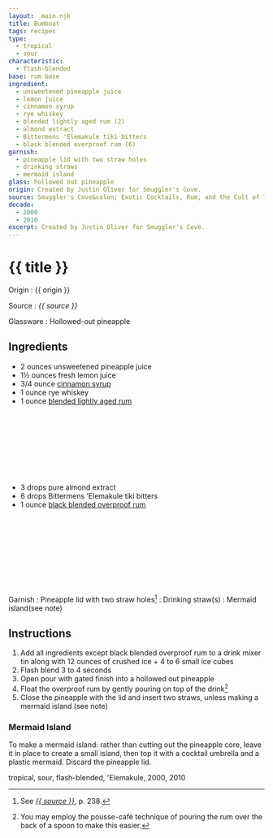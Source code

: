 ```yaml
---
layout: _main.njk
title: Bumboat
tags: recipes
type:
  - tropical
  - sour
characteristic:
  - flash-blended
base: rum base
ingredient:
  - unsweetened pineapple juice
  - lemon juice
  - cinnamon syrup
  - rye whiskey
  - blended lightly aged rum (2)
  - almond extract
  - Bittermens 'Elemakule tiki bitters
  - black blended overproof rum (6)
garnish:
  - pineapple lid with two straw holes
  - drinking straws
  - mermaid island
glass: hollowed out pineapple
origin: Created by Justin Oliver for Smuggler's Cove.
source: Smuggler's Cove&colon; Exotic Cocktails, Rum, and the Cult of Tiki
decade:
  - 2000
  - 2010
excerpt: Created by Justin Oliver for Smuggler's Cove.
---
```

<!-- markdownlint-disable MD025 -->
# {{ title }}
<!-- markdownlint-enable MD025 -->

Origin
  : {{ origin }}

Source
  : <cite><span data-pagefind-filter="Source">{{ source }}</span></cite>

Glassware
  : <span data-pagefind-filter="Glassware">Hollowed-out pineapple</span>

## Ingredients

* 2 ounces unsweetened pineapple juice
* 1&frac12; ounces fresh lemon juice
* 3/4 ounce [cinnamon syrup](/mixes/cinnamon-syrup)
* 1 ounce rye whiskey
* 1 ounce [blended lightly aged rum](/rums/04-rum-blended-lightly-aged/)<icon-l space="1em" label="(2)" class="bigger"><span class="with-icon"><svg class="icon"><use href="/assets/images/icons/circle-2.svg#circle-2"></use></svg></span></icon-l>
* 3 drops pure almond extract
* 6 drops Bittermens <span lang="haw">ʻElemakule</span> tiki bitters
* 1 ounce [black blended overproof rum](/rums/12-rum-black-blended-overproof/)<icon-l space="1em" label="(6)" class="bigger"><span class="with-icon"><svg class="icon"><use href="/assets/images/icons/circle-6.svg#circle-6"></use></svg></span></icon-l>

Garnish
  : <span data-pagefind-filter="Garnish">Pineapple lid with two straw holes</span>[^1]
  : <span data-pagefind-filter="Garnish">Drinking straw(s)</span>
  : <span data-pagefind-filter="Garnish">Mermaid island</span>(see note)

[^1]: See <cite><a href="https://www.smugglerscovesf.com/store/smugglers-cove-exotic-cocktails-rum-and-the-cult-of-tiki-signed" target="_blank" rel="external noopener"><span data-pagefind-filter="Source">{{ source }}</span></a></cite>, p. 238.

## Instructions

  1. Add all ingredients except black blended overproof rum to a drink mixer tin along with 12 ounces of crushed ice + 4 to 6 small ice cubes
  2. Flash blend 3 to 4 seconds
  3. Open pour with gated finish into a hollowed out pineapple
  4. Float the overproof rum by gently pouring on top of the drink[^2]
  5. Close the pineapple with the lid and insert two straws, unless making a mermaid island (see note)

[^2]: You may employ the pousse-café technique of pouring the rum over the back of a spoon to make this easier.

<tiki-callout type="tip">

### Mermaid Island

  To make a mermaid island: rather than cutting out the pineapple core, leave it in place to create a small island, then top it with a cocktail umbrella and a plastic mermaid. Discard the pineapple lid.

</tiki-callout>

<div
  class="sr-only"
  data-cat[0]="Drink"
  data-type[0]="Tropical"
  data-type[1]="Sour"
  data-char[0]="Flash-blended"
  data-base[0]="Rum/Cane spirits"
  data-ingredient[0]="Pineapple juice, unsweetened"
  data-ingredient[1]="Lemon juice"
  data-ingredient[2]="Cinnamon syrup"
  data-ingredient[3]="Whiskey, rye"
  data-ingredient[4]="Blended lightly aged rum [2]"
  data-ingredient[5]="Almond extract"
  data-ingredient[6]="Bittermens ʻElemakule tiki bitters"
  data-ingredient[7]="Black blended overproof rum [6]"
  data-origin[0]="Justin Oliver"
  data-glass[0]="Pineapple"
  data-decade[0]="2000"
  data-decade[1]="2010"
  data-pagefind-filter="
    Category[data-cat[0]],
    Type[data-type[0]],
    Type[data-type[1]],
    Characteristic[data-char[0]],
    Base[data-base[0]],
    Ingredient[data-ingredient[0]],
    Ingredient[data-ingredient[1]],
    Ingredient[data-ingredient[2]],
    Ingredient[data-ingredient[3]],
    Ingredient[data-ingredient[4]],
    Ingredient[data-ingredient[5]],
    Ingredient[data-ingredient[6]],
    Ingredient[data-ingredient[7]],
    Origin[data-origin[0]],
    Glassware[data-glass[0]],
    Decade[data-decade[0]],
    Decade[data-decade[1]]
  "
>
</div>

<div class="keywords" aria-hidden>tropical, sour, flash-blended, 'Elemakule, 2000, 2010</div>
